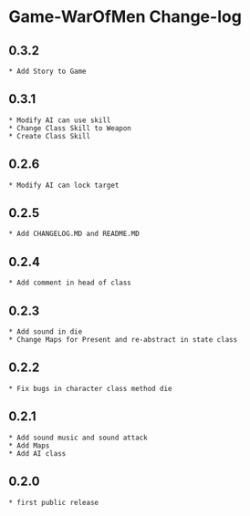 Game-WarOfMen Change-log
==========================

0.3.2
-----
    * Add Story to Game

0.3.1
-----
    * Modify AI can use skill
	* Change Class Skill to Weapon
	* Create Class Skill

0.2.6
-----
    * Modify AI can lock target

0.2.5
-----
    * Add CHANGELOG.MD and README.MD

0.2.4
-----
    * Add comment in head of class
	
0.2.3
-----
    * Add sound in die
	* Change Maps for Present and re-abstract in state class

0.2.2
-----
    * Fix bugs in character class method die

0.2.1
-----
    * Add sound music and sound attack
	* Add Maps
	* Add AI class

0.2.0
-----
    * first public release